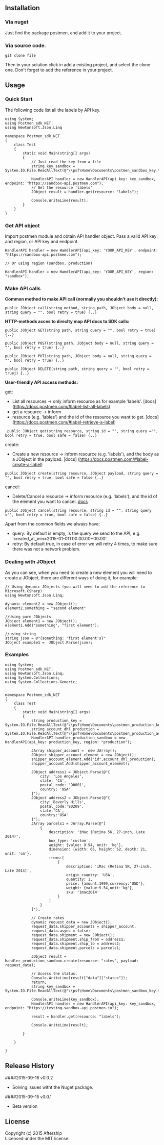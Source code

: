 Installation
------------------------------


### Via nuget

Just find the package postmen, and add it to your project.

### Via source code.

```
git clone file
```

Then in your solution click in add a existing project, and select the clone one. Don't forget to add the reference in your project.

Usage
----------------------------

### Quick Start

The following code list all the labels by API key.

```
using System;
using Postmen_sdk_NET;
using Newtonsoft.Json.Linq

namespace Postmen_sdk_NET
{
    class Test
    {
        static void Main(string[] args)
        {
            // Just read the key from a file
            string key_sandbox = System.IO.File.ReadAllText(@"\\psf\Home\Documents\postmen_sandbox_key.txt");

            HandlerAPI handler = new HandlerAPI(api_key: key_sandbox, endpoint: "https://sandbox-api.postmen.com");
            // Get the resource 'labels'
            JObject result = handler.get(resource: "labels");

            Console.WriteLine(result);
        }
    }
}
```

### Get API object

Import postmen module and obtain API handler object. Pass a valid API key and region, or API key and endpoint.

```
HandlerAPI handler = new HandlerAPI(api_key: 'YOUR_API_KEY', endpoint: "https://sandbox-api.postmen.com");

// Or using region (sandbox, production)

HandlerAPI handler = new HandlerAPI(api_key: 'YOUR_API_KEY', region: "sandbox");
```

### Make API calls

**Common method to make API call (normally you shouldn't use it directly):**

```
public JObject call(string method, string path, JObject body = null, string query = "", bool retry = true) {..}
```

**HTTP-methods acces to direclty map API docs to SDK calls:**

```
public JObject GET(string path, string query = "", bool retry = true) {..}

public JObject POST(string path, JObject body = null, string query = "", bool retry = true) {..}

public JObject PUT(string path, JObject body = null, string query = "", bool retry = true) {..}

public JObject DELETE(string path, string query = "", bool retry = truej) {..}
```

**User-friendly API access methods:**

get:
- List all resources -> only inform resource as for example 'labels'. [docs] (https://docs.postmen.com/#label-list-all-labels)
- get a resource -> inform 
- resource (e.g. 'lables') and the id of the resource you want to get. [docs] (https://docs.postmen.com/#label-retrieve-a-label)
 
```
 public JObject get(string resource, string id = "", string query ="", bool retry = true, bool safe = false) {..}
```
 
create:
- Create a new resource -> inform resource (e.g. 'labels'), and the body as a JObject in the payload. [docs] (https://docs.postmen.com/#label-create-a-label)
 
 ```
 public JObject create(string resource, JObject payload, string query = "", bool retry = true, bool safe = false {..}
 ```

cancel:
- Delete/Cancel a resource -> inform resource (e.g. 'labels'), and the id of the element you want to cancel. [docs](https://docs.postmen.com/#label-cancel-a-label) 

```
public JObject cancel(string resource, string id = "", string query ="", bool retry = true, bool safe = false) {..}
```

Apart from the common fields we always have:
- query: By default is empty, is the query we send to the API, e.g. 'created_at_min=2015-01-01T00:00:00+00:00'.
- retry: By default true, in case of error we will retry 4 times, to make sure there was not a network problem.

### Dealing with JObject

As you can see, when you need to create a new element you will need to create a JObject, there are different ways of doing it, for example:

```
// Using dynamic JObjects (you will need to add the reference to Microsoft.CSharp)
using Newtonsoft.Json.Linq;

dynamic element2 = new JObject();
element2.something = "second element"

//Using pure JObjects
JObject element1 = new JObject();
element1.Add("something", "first element");

//using string
string json = @"{something: 'first element's}"
JObject example1 =  JObject.Parse(json);
```

### Examples

```
using System;
using Postmen_sdk_NET;
using Newtonsoft.Json.Linq;
using System.Collections;
using System.Collections.Generic;


namespace Postmen_sdk_NET
{
	class Test
	{
		static void Main(string[] args)
		{
			string production_key = System.IO.File.ReadAllText(@"\\psf\Home\Documents\postmen_production_key.txt");
			string account_dhl_production = System.IO.File.ReadAllText(@"\\psf\Home\Documents\postmen_production_account_key_dhl.txt"); 
			HandlerAPI handler_production_sandbox = new HandlerAPI(api_key: production_key, region: "production");

			JArray shipper_account =  new JArray();
			JObject shipper_account_element = new JObject();
			shipper_account_element.Add("id",account_dhl_production);
			shipper_account.Add(shipper_account_element);

			JObject address1 = JObject.Parse(@"{
				city: 'Los Angeles',
				state: 'CA',
				postal_code: '90001',
				country: 'USA'
			}");
			JObject address2 = JObject.Parse(@"{
				city:'Beverly Hills',
				postal_code:'90209',
				state:'CA',
				country:'USA'
			}");
			JArray parcels1 = JArray.Parse(@"[
				{
					description: 'iMac (Retina 5K, 27-inch, Late 2014)',
					box_type: 'custom',
					weight: {value: 9.54, unit: 'kg'},
					dimension: {width: 65, height: 52, depth: 21, unit: 'cm'},
					items:[
						{
							description: 'iMac (Retina 5K, 27-inch, Late 2014)',
							origin_country: 'USA',
							quantity: 1,
							price: {amount:1999,currency:'USD'},
							weight: {value:9.54,unit:'kg'},
							sku: 'imac2014'
						}
					]
				}
			]");

			// Create rates
			dynamic request_data = new JObject();
			request_data.shipper_accounts = shipper_account;
			request_data.async = false;
			request_data.shipment = new JObject();
			request_data.shipment.ship_from = address1;
			request_data.shipment.ship_to = address2;
			request_data.shipment.parcels = parcels1;

			JObject result = handler_production_sandbox.create(resource: "rates", payload: request_data);

			// Access the status:
			Console.WriteLine(result["data"]["status"]);
			return;
			string key_sandbox = System.IO.File.ReadAllText(@"\\psf\Home\Documents\postmen_sandbox_key.txt");

			Console.WriteLine(key_sandbox);
			HandlerAPI handler = new HandlerAPI(api_key: key_sandbox, endpoint: "https://testing-sandbox-api.postmen.io");
			
			result = handler.get(resource: "labels");

			Console.WriteLine(result);

		}

	}

}
```


## Release History
####2015-09-16 v0.0.2
* Solving issues witht the Nuget package.
 
####2015-09-15 v0.0.1
* Beta version

## License
Copyright (c) 2015 Aftership  
Licensed under the MIT license.
